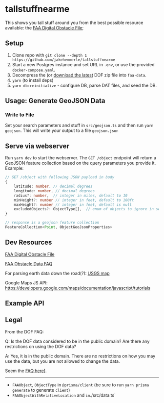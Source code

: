 # tallstuffnearme

This shows you tall stuff around you from the best possible resource available: the [FAA Digital Obstacle File][dof];

## Setup

1. Clone repo with `git clone --depth 1 https://github.com/jakehemmerle/tallstuffnearme`
2. Start a new Postgres instance and set URL in `.env`, or use the provided `docker-compose.yaml`.
3. Decompress the (or [download the latest][dof] DOF zip file into `faa-data`.
4. `yarn` (to install deps)
5. `yarn db:reinitialize` - configure DB, parse DAT files, and seed the DB.

## Usage: Generate GeoJSON Data

### Write to File

Set your search parameters and stuff in `src/geojson.ts` and then run `yarn geojson`. This will write your output to a file `geojson.json`

## Serve via webserver

Run `yarn dev` to start the webserver. The `GET /object` endpoint will return a GeoJSON feature collection based on the query parameters you provide it. Example:

```ts
// GET /object with following JSON payload in body
{
    latitude: number, // decimal degrees
    longitude: number, // decimal degrees
    radius?: number,  // integer in miles, default to 10
    minHeight?: number // integer in feet, default to 100ft
    maxHeight?: number // integer in feet, default is null
    excludedObjects?: ObjectType[],  // enum of objects to ignore in search; ObjectType from @prisma/client
}

// response is a geojson feature collection
FeatureCollection<Point, ObjectGeoJsonProperties>
```

## Dev Resources

[FAA Digital Obstacle File][dof]

[FAA Obstacle Data FAQ](https://www.faa.gov/air_traffic/flight_info/aeronav/obst_data/)

For parsing earth data down the road(?):
[USGS map](https://apps.nationalmap.gov/downloader/#/)

Google Maps JS API: <https://developers.google.com/maps/documentation/javascript/tutorials>

## Example API

## Legal

From the DOF FAQ:

Q: Is the DOF data considered to be in the public domain? Are there any restrictions on using the DOF data?

A: Yes, it is in the public domain. There are no restrictions on how you may use the data, but you are not allowed to change the data.

Seem the [FAQ here](https://www.faa.gov/air_traffic/flight_info/aeronav/obst_data/doffaqs/)].

[dof]: https://www.faa.gov/air_traffic/flight_info/aeronav/digital_products/dof/

----

- `FAAObject`, `ObjectType` in `@prisma/client` (be sure to run `yarn prisma generate` to generate `client`)
- `FAAObjectWithRelativeLocation` and ` in `./src/data.ts`
